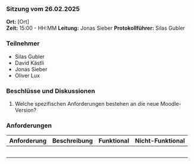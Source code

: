 ### Sitzung vom 26.02.2025

**Ort:** [Ort]  
**Zeit:** 15:00 - HH:MM
**Leitung:** Jonas Sieber
**Protokollführer:** Silas Gubler

### Teilnehmer
- Silas Gubler
- David Kästli
- Jonas Sieber
- Oliver Lux
### Beschlüsse und Diskussionen

1. Welche spezifischen Anforderungen bestehen an die neue Moodle-Version?

### Anforderungen

| Anforderung | Beschreibung | Funktional | Nicht-Funktional |
| ----------- | ------------ | ---------- | ---------------- |
|             |              |            |                  |
|             |              |            |                  |
|             |              |            |                  |
|             |              |            |                  |
|             |              |            |                  |

